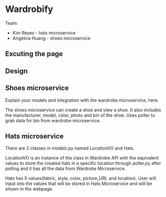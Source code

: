 # Wardrobify

Team:

* Kim Reyes - hats microservice
* Angelina Huang - shoes microservice

## Excuting the page

## Design


## Shoes microservice

Explain your models and integration with the wardrobe
microservice, here.

The shoes microservice can create a shoe and view a shoe.
It also includes the manufacturer, model, color, photo and bin of the shoe.
Uses poller to grab data for bin from wardrobe microservice.

## Hats microservice


There are 2 classes in models.py named LocationVO and Hats.

LocationVO is an instance of the class in Wardrobe API with the equivalent values to store the created hats in a specific location through poller.py after polling and it has all the data from Wardrobe Microservice.

Hats has 5 values(fabric, style, color, picture_URL and location). User will input into the values that will be stored in Hats Microservice and will be shown in the webpage.
